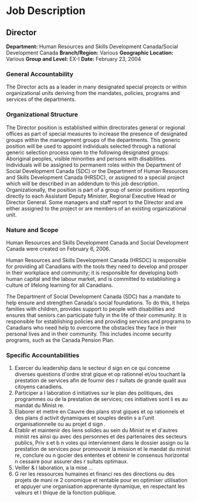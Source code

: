 # Job Description

## Director

**Department:** Human Resources and Skills Development Canada/Social Development Canada
**Branch/Region:** Various
**Geographic Location:** Various
**Group and Level:** EX-I
**Date:** February 23, 2004

### General Accountability

The Director acts as a leader in many designated special projects or within organizational units deriving from the mandates, policies, programs and services of the departments.

### Organizational Structure

The Director position is established within directorates general or regional offices as part of special measures to increase the presence of designated groups within the management groups of the departments. This generic position will be used to appoint individuals selected through a national generic selection process open to the following designated groups: Aboriginal peoples, visible minorities and persons with disabilities. Individuals will be assigned to permanent roles within the Department of Social Development Canada (SDC) or the Department of Human Resources and Skills Development Canada (HRSDC), or assigned to a special project which will be described in an addendum to this job description. Organizationally, the position is part of a group of senior positions reporting directly to each Assistant Deputy Minister, Regional Executive Head or Director General. Some managers and staff report to the Director and are either assigned to the project or are members of an existing organizational unit.

### Nature and Scope

Human Resources and Skills Development Canada and Social Development Canada were created on February 6, 2006.

Human Resources and Skills Development Canada (HRSDC) is responsible for providing all Canadians with the tools they need to develop and prosper in their workplace and community; it is responsible for developing both human capital and the labour market, and is committed to establishing a culture of lifelong learning for all Canadians.

The Department of Social Development Canada (SDC) has a mandate to help ensure and strengthen Canada's social foundations. To do this, it helps families with children, provides support to people with disabilities and ensures that seniors can participate fully in the life of their community. It is responsible for establishing policies and providing services and programs to Canadians who need help to overcome the obstacles they face in their personal lives and in their community. This includes income security programs, such as the Canada Pension Plan.

### Specific Accountabilities

1.  Exercer du leadership dans le secteur d sign en ce qui conceme diverses questions d'ordre strat gique et op rationnel et/ou touchant la prestation de services afin de fournir des r sultats de grande qualit aux citoyens canadiens.
2.  Participer a I laboration d initiatives sur le plan des politiques, des programmes ou de la prestation de services; ces initiatives sont li es au mandat du Minist re.
3.  Elaborer et mettre en Cauvre des plans strat giques et op rationnels et des plans d activit dynamiques et souples destin s a l'unit organisationnelle ou au projet d sign .
4.  Etablir et maintenir des liens solides au sein du Minist re et d'autres minist res ainsi qu avec des personnes et des partenaires des secteurs publics, Priv s et b n voles qui interviennent dans le dossier assign ou la prestation de services pour promouvoir la mission et le mandat du minist re, conclure ou n gocier des ententes et obtenir le consensus horizontal n cessaire pour assurer des r sultats optimaux.
5.  Veiller & I laboration, a la mise ...
6.  G rer les ressources humaines et financi res des directions ou des projets de mani re 2 conomique et rentable pour en optimiser utilisation et appuyer une organisation apprenante dynamique, en respectant les valeurs et I thique de la fonction publique.
